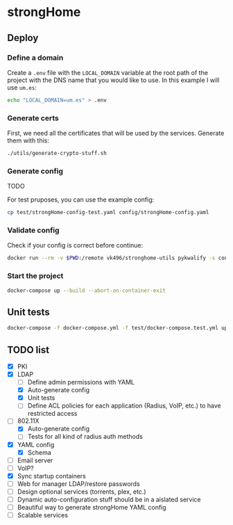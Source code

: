 # strongHome

## Deploy
### Define a domain

Create a `.env` file with the `LOCAL_DOMAIN` variable at the root path of the project with the DNS name that you would like to use. In this example I will use `um.es`:
```bash
echo "LOCAL_DOMAIN=um.es" > .env
```

### Generate certs
First, we need all the certificates that will be used by the services. Generate them with this:

```bash
./utils/generate-crypto-stuff.sh
```

### Generate config
TODO

For test pruposes, you can use the example config:

```bash
cp test/strongHome-config-test.yaml config/strongHome-config.yaml
```

### Validate config
Check if your config is correct before continue:
```bash
docker run --rm -v $PWD:/remote vk496/stronghome-utils pykwalify -s config/strongHome-schema.yaml -d config/strongHome-config.yaml
```

### Start the project
```bash
docker-compose up --build --abort-on-container-exit
```

## Unit tests
```bash
docker-compose -f docker-compose.yml -f test/docker-compose.test.yml up --build; docker-compose down
```


## TODO list
- [x] PKI
- [X] LDAP
  - [ ] Define admin permissions with YAML
  - [X] Auto-generate config
  - [X] Unit tests
  - [ ] Define ACL policies for each application (Radius, VoIP, etc.) to have restricted access
- [ ] 802.11X
  - [x] Auto-generate config
  - [ ] Tests for all kind of radius auth methods
- [x] YAML config
  - [x] Schema
- [ ] Email server
- [ ] VoIP?
- [x] Sync startup containers
- [ ] Web for manager LDAP/restore passwords
- [ ] Design optional services (torrents, plex, etc.)
- [ ] Dynamic auto-configuration stuff should be in a aislated service
- [ ] Beautiful way to generate strongHome YAML config
- [ ] Scalable services
